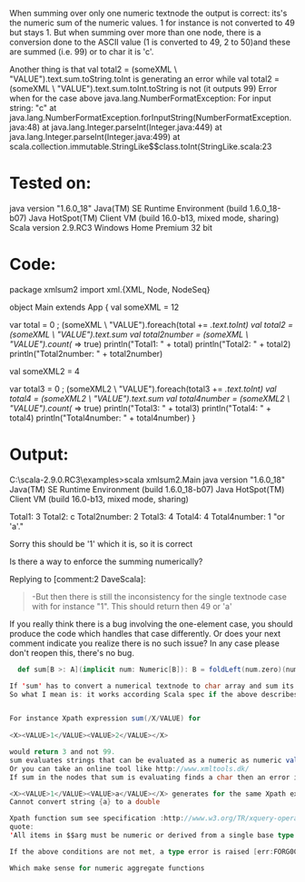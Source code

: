 When summing over only one numeric textnode the output is correct: its's the numeric sum of the numeric values. 1 for instance is not converted to 49 but stays 1. But when summing over more than one node, there is a conversion done to the ASCII value (1 is converted to 49, 2 to 50)and these are summed (i.e. 99) or to char it is 'c'.

Another thing is that 
val total2 = (someXML \ "VALUE").text.sum.toString.toInt is generating an error while
val total2 = (someXML \ "VALUE").text.sum.toInt.toString 
is not (it outputs 99)
Error when for the case above
java.lang.NumberFormatException: For input string: "c"
        at java.lang.NumberFormatException.forInputString(NumberFormatException.
java:48)
        at java.lang.Integer.parseInt(Integer.java:449)
        at java.lang.Integer.parseInt(Integer.java:499)
        at scala.collection.immutable.StringLike$$class.toInt(StringLike.scala:23

Tested on:
==========
java version "1.6.0_18"
Java(TM) SE Runtime Environment (build 1.6.0_18-b07)
Java HotSpot(TM) Client VM (build 16.0-b13, mixed mode, sharing)
Scala version 2.9.RC3
Windows Home Premium 32 bit


Code:
=====
package xmlsum2
import xml.{XML, Node, NodeSeq}

object Main extends App {
val someXML = <X><VALUE>1</VALUE><VALUE>2</VALUE></X>

var total = 0 ; (someXML \ "VALUE").foreach(total += _.text.toInt)
val total2 = (someXML \ "VALUE").text.sum
val total2number = (someXML \ "VALUE").count(_ => true)
println("Total1: " + total) 
println("Total2: " + total2) 
println("Total2number: " + total2number)

val someXML2 = <X><VALUE>4</VALUE></X>

var total3 = 0 ; (someXML2 \ "VALUE").foreach(total3 += _.text.toInt)
val total4 = (someXML2 \ "VALUE").text.sum
val total4number = (someXML2 \ "VALUE").count(_ => true)
println("Total3: " + total3) 
println("Total4: " + total4) 
println("Total4number: " + total4number)
}

Output:
=======

C:\scala-2.9.0.RC3\examples>scala xmlsum2.Main
java version "1.6.0_18"
Java(TM) SE Runtime Environment (build 1.6.0_18-b07)
Java HotSpot(TM) Client VM (build 16.0-b13, mixed mode, sharing)

Total1: 3
Total2: c
Total2number: 2
Total3: 4
Total4: 4
Total4number: 1
"or 'a'."

Sorry this should be '1' which it is, so it is correct

Is there a way to enforce the summing numerically?

Replying to [comment:2 DaveScala]:
> -But then there is still the inconsistency for the single textnode case with for instance "1". This should return then 49 or 'a'

If you really think there is a bug involving the one-element case, you should produce the code which handles that case differently.  Or does your next comment indicate you realize there is no such issue? In any case please don't reopen this, there's no bug.
```scala
  def sum[B >: A](implicit num: Numeric[B]): B = foldLeft(num.zero)(num.plus)
```
```scala
If 'sum' has to convert a numerical textnode to char array and sum its ascii value then it works correctly but then Scala xml sum function does not work as an Xpath sum function. 
So what I mean is: it works according Scala spec if the above describes Scala spec but Scala spec does not work as Xpath spec.


For instance Xpath expression sum(/X/VALUE) for
 
<X><VALUE>1</VALUE><VALUE>2</VALUE></X>

would return 3 and not 99.
sum evaluates strings that can be evaluated as a numeric as numeric value (even without a scheme ) and summing them acordingly (which makes semantically sense for a sum) but Scala sum is evaluating them as a char array and returns a Char which is odd. You can check this in an XPath expression evaluation tool.
Or you can take an online tool like http://www.xmltools.dk/
If sum in the nodes that sum is evaluating finds a char then an error is generated. So there is no ascii conversion at all in Xpath but an error message

<X><VALUE>1</VALUE><VALUE>a</VALUE></X> generates for the same Xpath expression
Cannot convert string {a} to a double

Xpath function sum see specification :http://www.w3.org/TR/xquery-operators/#func-sum 
quote:
'All items in $$arg must be numeric or derived from a single base type. In addition, the type must support addition. Duration values must either all be xs:yearMonthDuration values or must all be xs:dayTimeDuration values. For numeric values, the numeric promotion rules defined in 6.2 Operators on Numeric Values are used to promote all values to a single common type. The sum of a sequence of integers will therefore be an integer, while the sum of a numeric sequence that includes at least one xs:double will be an xs:double.

If the above conditions are not met, a type error is raised [err:FORG0006].'

Which make sense for numeric aggregate functions
```
